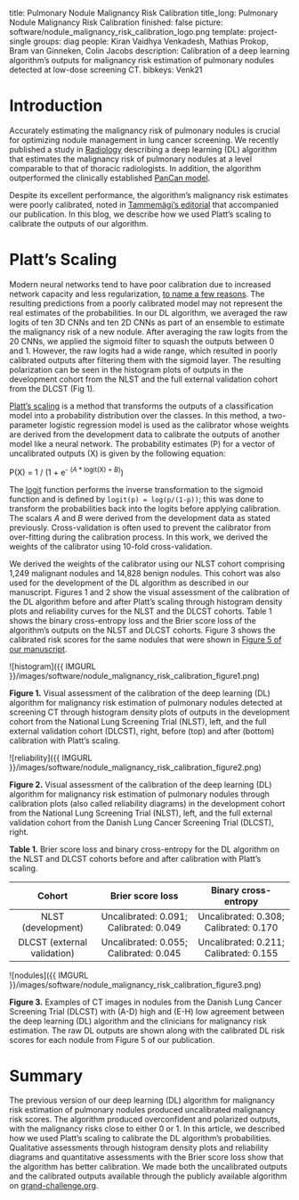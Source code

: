 title: Pulmonary Nodule Malignancy Risk Calibration
title_long: Pulmonary Nodule Malignancy Risk Calibration
finished: false
picture: software/nodule_malignancy_risk_calibration_logo.png
template: project-single
groups: diag
people: Kiran Vaidhya Venkadesh, Mathias Prokop, Bram van Ginneken, Colin Jacobs
description: Calibration of a deep learning algorithm’s outputs for malignancy risk estimation of pulmonary nodules detected at low-dose screening CT.
bibkeys: Venk21

# Introduction
Accurately estimating the malignancy risk of pulmonary nodules is crucial for optimizing nodule management in lung cancer screening. We recently published a study in [Radiology](https://pubs.rsna.org/doi/full/10.1148/radiol.2021204433) describing a deep learning (DL) algorithm that estimates the malignancy risk of pulmonary nodules at a level comparable to that of thoracic radiologists. In addition, the algorithm outperformed the clinically established [PanCan model](https://www.nejm.org/doi/full/10.1056/nejmoa1214726). 

Despite its excellent performance, the algorithm’s malignancy risk estimates were poorly calibrated, noted in [Tammemägi’s editorial](https://pubs.rsna.org/doi/10.1148/radiol.2021210674) that accompanied our publication. In this blog, we describe how we used Platt’s scaling to calibrate the outputs of our algorithm.

# Platt’s Scaling
Modern neural networks tend to have poor calibration due to increased network capacity and less regularization, [to name a few reasons](https://geoffpleiss.com/nn_calibration). The resulting predictions from a poorly calibrated model may not represent the real estimates of the probabilities. In our DL algorithm, we averaged the raw logits of ten 3D CNNs and ten 2D CNNs as part of an ensemble to estimate the malignancy risk of a new nodule. After averaging the raw logits from the 20 CNNs, we applied the sigmoid filter to squash the outputs between 0 and 1. However, the raw logits had a wide range, which resulted in poorly calibrated outputs after filtering them with the sigmoid layer. The resulting polarization can be seen in the histogram plots of outputs in the development cohort from the NLST and the full external validation cohort from the DLCST (Fig 1). 

[Platt’s scaling](https://en.wikipedia.org/wiki/Platt_scaling) is a method that transforms the outputs of a classification model into a probability distribution over the classes. In this method, a two-parameter logistic regression model is used as the calibrator whose weights are derived from the development data to calibrate the outputs of another model like a neural network. The probability estimates (P) for a vector of uncalibrated outputs (X) is given by the following equation:

P(X) = 1 / (1 + e<sup>- (_A_ * logit(X) + _B_)</sup>)

The [logit](https://docs.scipy.org/doc/scipy/reference/generated/scipy.special.logit.html) function performs the inverse transformation to the sigmoid function and is defined by `logit(p) = log(p/(1-p))`; this was done to transform the probabilities back into the logits before applying calibration. The scalars _A_ and _B_ were derived from the development data as stated previously. Cross-validation is often used to prevent the calibrator from over-fitting during the calibration process. In this work, we derived the weights of the calibrator using 10-fold cross-validation. 

We derived the weights of the calibrator using our NLST cohort comprising 1,249 malignant nodules and 14,828 benign nodules. This cohort was also used for the development of the DL algorithm as described in our manuscript. Figures 1 and 2 show the visual assessment of the calibration of the DL algorithm before and after Platt’s scaling through histogram density plots and reliability curves for the NLST and the DLCST cohorts. Table 1 shows the binary cross-entropy loss and the Brier score loss of the algorithm’s outputs on the NLST and DLCST cohorts. Figure 3 shows the calibrated risk scores for the same nodules that were shown in [Figure 5 of our manuscript](https://pubs.rsna.org/doi/full/10.1148/radiol.2021204433). 

![histogram]({{ IMGURL }}/images/software/nodule_malignancy_risk_calibration_figure1.png)

**Figure 1.** Visual assessment of the calibration of the deep learning (DL) algorithm for malignancy risk estimation of pulmonary nodules detected at screening CT through histogram density plots of outputs in the development cohort from the National Lung Screening Trial (NLST), left, and the full external validation cohort (DLCST), right, before (top) and after (bottom) calibration with Platt’s scaling.

![reliability]({{ IMGURL }}/images/software/nodule_malignancy_risk_calibration_figure2.png)

**Figure 2.** Visual assessment of the calibration of the deep learning (DL) algorithm for malignancy risk estimation of pulmonary nodules through calibration plots (also called reliability diagrams) in the development cohort from the National Lung Screening Trial (NLST), left, and the full external validation cohort from the Danish Lung Cancer Screening Trial (DLCST), right. 

**Table 1.** Brier score loss and binary cross-entropy for the DL algorithm on the NLST and DLCST cohorts before and after calibration with Platt’s scaling.

|            Cohort           |            Brier score loss            |          Binary cross-entropy          |
|:---------------------------:|:--------------------------------------:|:--------------------------------------:|
|      NLST (development)     | Uncalibrated: 0.091; Calibrated: 0.049 | Uncalibrated: 0.308; Calibrated: 0.170 |
| DLCST (external validation) | Uncalibrated: 0.055; Calibrated: 0.045 | Uncalibrated: 0.211; Calibrated: 0.155 |


![nodules]({{ IMGURL }}/images/software/nodule_malignancy_risk_calibration_figure3.png)

**Figure 3.** Examples of CT images in nodules from the Danish Lung Cancer Screening Trial (DLCST) with (A-D) high and (E-H) low agreement between the deep learning (DL) algorithm and the clinicians for malignancy risk estimation. The raw DL outputs are shown along with the calibrated DL risk scores for each nodule from Figure 5 of our publication.

# Summary
The previous version of our deep learning (DL) algorithm for malignancy risk estimation of pulmonary nodules produced uncalibrated malignancy risk scores. The algorithm produced overconfident and polarized outputs, with the malignancy risks close to either 0 or 1. In this article, we described how we used Platt’s scaling to calibrate the DL algorithm’s probabilities. Qualitative assessments through histogram density plots and reliability diagrams and quantitative assessments with the Brier score loss show that the algorithm has better calibration. We made both the uncalibrated outputs and the calibrated outputs available through the publicly available algorithm on [grand-challenge.org](https://grand-challenge.org/algorithms/pulmonary-nodule-malignancy-prediction/).
